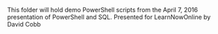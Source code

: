 This folder will hold demo PowerShell scripts from the April 7, 2016 presentation of PowerShell and SQL.
Presented for LearnNowOnline by David Cobb
